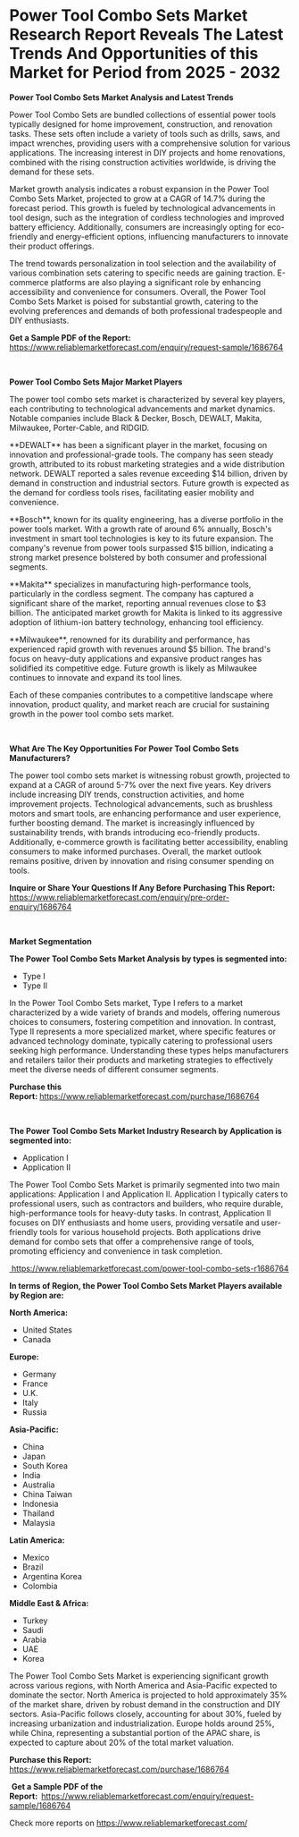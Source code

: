 <p><h1>Power Tool Combo Sets Market Research Report Reveals The Latest Trends And Opportunities of this Market for Period from 2025 - 2032</h1></p><p><strong>Power Tool Combo Sets Market Analysis and Latest Trends</strong></p>
<p><p>Power Tool Combo Sets are bundled collections of essential power tools typically designed for home improvement, construction, and renovation tasks. These sets often include a variety of tools such as drills, saws, and impact wrenches, providing users with a comprehensive solution for various applications. The increasing interest in DIY projects and home renovations, combined with the rising construction activities worldwide, is driving the demand for these sets.</p><p>Market growth analysis indicates a robust expansion in the Power Tool Combo Sets Market, projected to grow at a CAGR of 14.7% during the forecast period. This growth is fueled by technological advancements in tool design, such as the integration of cordless technologies and improved battery efficiency. Additionally, consumers are increasingly opting for eco-friendly and energy-efficient options, influencing manufacturers to innovate their product offerings.</p><p>The trend towards personalization in tool selection and the availability of various combination sets catering to specific needs are gaining traction. E-commerce platforms are also playing a significant role by enhancing accessibility and convenience for consumers. Overall, the Power Tool Combo Sets Market is poised for substantial growth, catering to the evolving preferences and demands of both professional tradespeople and DIY enthusiasts.</p></p>
<p><strong>Get a Sample PDF of the Report:&nbsp;</strong> <a href="https://www.reliablemarketforecast.com/enquiry/request-sample/1686764?utm_campaign=2307&utm_medium=2&utm_source=Github&utm_content=ia&utm_term=26032025&utm_id=power-tool-combo-sets">https://www.reliablemarketforecast.com/enquiry/request-sample/1686764</a></p>
<p>&nbsp;</p>
<p><strong>Power Tool Combo Sets Major Market Players</strong></p>
<p><p>The power tool combo sets market is characterized by several key players, each contributing to technological advancements and market dynamics. Notable companies include Black & Decker, Bosch, DEWALT, Makita, Milwaukee, Porter-Cable, and RIDGID.</p><p>**DEWALT** has been a significant player in the market, focusing on innovation and professional-grade tools. The company has seen steady growth, attributed to its robust marketing strategies and a wide distribution network. DEWALT reported a sales revenue exceeding $14 billion, driven by demand in construction and industrial sectors. Future growth is expected as the demand for cordless tools rises, facilitating easier mobility and convenience.</p><p>**Bosch**, known for its quality engineering, has a diverse portfolio in the power tools market. With a growth rate of around 6% annually, Bosch's investment in smart tool technologies is key to its future expansion. The company's revenue from power tools surpassed $15 billion, indicating a strong market presence bolstered by both consumer and professional segments.</p><p>**Makita** specializes in manufacturing high-performance tools, particularly in the cordless segment. The company has captured a significant share of the market, reporting annual revenues close to $3 billion. The anticipated market growth for Makita is linked to its aggressive adoption of lithium-ion battery technology, enhancing tool efficiency.</p><p>**Milwaukee**, renowned for its durability and performance, has experienced rapid growth with revenues around $5 billion. The brand's focus on heavy-duty applications and expansive product ranges has solidified its competitive edge. Future growth is likely as Milwaukee continues to innovate and expand its tool lines.</p><p>Each of these companies contributes to a competitive landscape where innovation, product quality, and market reach are crucial for sustaining growth in the power tool combo sets market.</p></p>
<p>&nbsp;</p>
<p><strong>What Are The Key Opportunities For Power Tool Combo Sets Manufacturers?</strong></p>
<p><p>The power tool combo sets market is witnessing robust growth, projected to expand at a CAGR of around 5-7% over the next five years. Key drivers include increasing DIY trends, construction activities, and home improvement projects. Technological advancements, such as brushless motors and smart tools, are enhancing performance and user experience, further boosting demand. The market is increasingly influenced by sustainability trends, with brands introducing eco-friendly products. Additionally, e-commerce growth is facilitating better accessibility, enabling consumers to make informed purchases. Overall, the market outlook remains positive, driven by innovation and rising consumer spending on tools.</p></p>
<p><strong>Inquire or Share Your Questions If Any Before Purchasing This Report:</strong> <a href="https://www.reliablemarketforecast.com/enquiry/pre-order-enquiry/1686764?utm_campaign=2307&utm_medium=2&utm_source=Github&utm_content=ia&utm_term=26032025&utm_id=power-tool-combo-sets">https://www.reliablemarketforecast.com/enquiry/pre-order-enquiry/1686764</a></p>
<p>&nbsp;</p>
<p><strong>Market Segmentation</strong></p>
<p><strong>The Power Tool Combo Sets Market Analysis by types is segmented into:</strong></p>
<p><ul><li>Type I</li><li>Type II</li></ul></p>
<p><p>In the Power Tool Combo Sets market, Type I refers to a market characterized by a wide variety of brands and models, offering numerous choices to consumers, fostering competition and innovation. In contrast, Type II represents a more specialized market, where specific features or advanced technology dominate, typically catering to professional users seeking high performance. Understanding these types helps manufacturers and retailers tailor their products and marketing strategies to effectively meet the diverse needs of different consumer segments.</p></p>
<p><strong>Purchase this Report:&nbsp;</strong><a href="https://www.reliablemarketforecast.com/purchase/1686764?utm_campaign=2307&utm_medium=2&utm_source=Github&utm_content=ia&utm_term=26032025&utm_id=power-tool-combo-sets">https://www.reliablemarketforecast.com/purchase/1686764</a></p>
<p>&nbsp;</p>
<p><strong>The Power Tool Combo Sets Market Industry Research by Application is segmented into:</strong></p>
<p><ul><li>Application I</li><li>Application II</li></ul></p>
<p><p>The Power Tool Combo Sets Market is primarily segmented into two main applications: Application I and Application II. Application I typically caters to professional users, such as contractors and builders, who require durable, high-performance tools for heavy-duty tasks. In contrast, Application II focuses on DIY enthusiasts and home users, providing versatile and user-friendly tools for various household projects. Both applications drive demand for combo sets that offer a comprehensive range of tools, promoting efficiency and convenience in task completion.</p></p>
<p><a href="https://www.reliablemarketforecast.com/power-tool-combo-sets-r1686764?utm_campaign=2307&utm_medium=2&utm_source=Github&utm_content=ia&utm_term=26032025&utm_id=power-tool-combo-sets">&nbsp;https://www.reliablemarketforecast.com/power-tool-combo-sets-r1686764</a></p>
<p><strong>In terms of Region, the Power Tool Combo Sets Market Players available by Region are:</strong></p>
<p>
    <p> <strong> North America: </strong>
        <ul>
            <li>United States</li>
            <li>Canada</li>
        </ul>
        </p> 
    <p> <strong> Europe: </strong>
        <ul>
            <li>Germany</li>
            <li>France</li>
            <li>U.K.</li>
            <li>Italy</li>
            <li>Russia</li>
        </ul>
        </p> 
    <p> <strong> Asia-Pacific: </strong>
        <ul>
            <li>China</li>
            <li>Japan</li>
            <li>South Korea</li>
            <li>India</li>
            <li>Australia</li>
            <li>China Taiwan</li>
            <li>Indonesia</li>
            <li>Thailand</li>
            <li>Malaysia</li>
        </ul>
        </p> 
    <p> <strong> Latin America: </strong>
        <ul>
            <li>Mexico</li>
            <li>Brazil</li>
            <li>Argentina Korea</li>
            <li>Colombia</li>
        </ul>
        </p> 
    <p> <strong> Middle East & Africa: </strong>
        <ul>
            <li>Turkey</li>
            <li>Saudi</li>
            <li>Arabia</li>
            <li>UAE</li>
            <li>Korea</li>
        </ul>
    </p>
    </p>
<p><p>The Power Tool Combo Sets Market is experiencing significant growth across various regions, with North America and Asia-Pacific expected to dominate the sector. North America is projected to hold approximately 35% of the market share, driven by robust demand in the construction and DIY sectors. Asia-Pacific follows closely, accounting for about 30%, fueled by increasing urbanization and industrialization. Europe holds around 25%, while China, representing a substantial portion of the APAC share, is expected to capture about 20% of the total market valuation.</p></p>
<p><strong>Purchase this Report: </strong><a href="https://www.reliablemarketforecast.com/purchase/1686764?utm_campaign=2307&utm_medium=2&utm_source=Github&utm_content=ia&utm_term=26032025&utm_id=power-tool-combo-sets">https://www.reliablemarketforecast.com/purchase/1686764</a></p>
<p>&nbsp;<strong>Get a Sample PDF of the Report:&nbsp;&nbsp;</strong><a href="https://www.reliablemarketforecast.com/enquiry/request-sample/1686764?utm_campaign=2307&utm_medium=2&utm_source=Github&utm_content=ia&utm_term=26032025&utm_id=power-tool-combo-sets">https://www.reliablemarketforecast.com/enquiry/request-sample/1686764</a></p>
<p><strong></strong></p>
<p>Check more reports on <a href="https://www.reliablemarketforecast.com/?utm_campaign=2307&utm_medium=2&utm_source=Github&utm_content=ia&utm_term=26032025&utm_id=power-tool-combo-sets">https://www.reliablemarketforecast.com/</a></p>